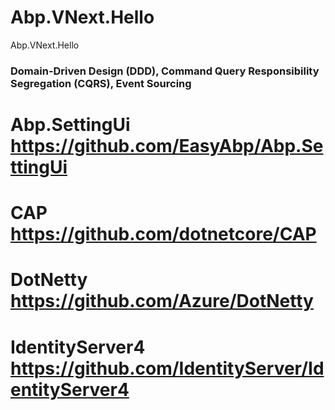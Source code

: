 # Abp.VNext.Hello
Abp.VNext.Hello
###  Domain-Driven Design (DDD), Command Query Responsibility Segregation (CQRS), Event Sourcing

#  Abp.SettingUi https://github.com/EasyAbp/Abp.SettingUi
#  CAP https://github.com/dotnetcore/CAP
#  DotNetty https://github.com/Azure/DotNetty
#  IdentityServer4 https://github.com/IdentityServer/IdentityServer4
